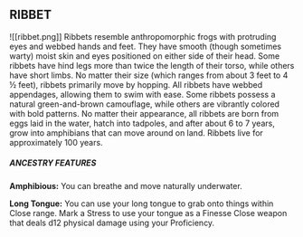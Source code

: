 ## RIBBET
![[ribbet.png]]
Ribbets resemble anthropomorphic frogs with protruding eyes and webbed hands and feet. They have smooth (though sometimes warty) moist skin and eyes positioned on either side of their head. Some ribbets have hind legs more than twice the length of their torso, while others have short limbs. No matter their size (which ranges from about 3 feet to 4 ½ feet), ribbets primarily move by hopping. All ribbets have webbed appendages, allowing them to swim with ease. Some ribbets possess a natural green-and-brown camouflage, while others are vibrantly colored with bold patterns. No matter their appearance, all ribbets are born from eggs laid in the water, hatch into tadpoles, and after about 6 to 7 years, grow into amphibians that can move around on land. Ribbets live for approximately 100 years.  

##### ANCESTRY FEATURES
**Amphibious:** You can breathe and move naturally underwater.  

**Long Tongue:** You can use your long tongue to grab onto things within Close range. Mark a Stress to use your tongue as a Finesse Close weapon that deals d12 physical damage using your Proficiency.  